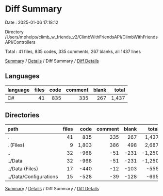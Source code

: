 # Diff Summary

Date : 2025-01-06 17:18:12

Directory /Users/mphelps/climb_w_friends_v2/ClimbWithFriendsAPI/ClimbWithFriendsAPI/Controllers

Total : 41 files,  835 codes, 335 comments, 267 blanks, all 1437 lines

[Summary](results.md) / [Details](details.md) / Diff Summary / [Diff Details](diff-details.md)

## Languages
| language | files | code | comment | blank | total |
| :--- | ---: | ---: | ---: | ---: | ---: |
| C# | 41 | 835 | 335 | 267 | 1,437 |

## Directories
| path | files | code | comment | blank | total |
| :--- | ---: | ---: | ---: | ---: | ---: |
| . | 41 | 835 | 335 | 267 | 1,437 |
| . (Files) | 9 | 1,803 | 386 | 498 | 2,687 |
| .. | 32 | -968 | -51 | -231 | -1,250 |
| ../Data | 32 | -968 | -51 | -231 | -1,250 |
| ../Data (Files) | 17 | -440 | -12 | -103 | -555 |
| ../Data/Configurations | 15 | -528 | -39 | -128 | -695 |

[Summary](results.md) / [Details](details.md) / Diff Summary / [Diff Details](diff-details.md)